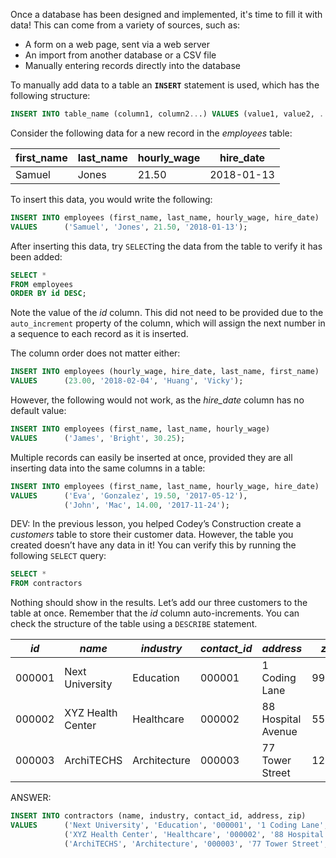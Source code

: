 Once a database has been designed and implemented, it's time to fill it with data! This can come from a variety of sources, such as:

* A form on a web page, sent via a web server
* An import from another database or a CSV file
* Manually entering records directly into the database

To manually add data to a table an **`INSERT`** statement is used, which has the following structure:

```sql
INSERT INTO table_name (column1, column2...) VALUES (value1, value2, ...);
```

Consider the following data for a new record in the _employees_ table:

| first_name | last_name | hourly_wage | hire_date  |
| ---------- | --------- | ----------- | ---------- |
| Samuel     | Jones     | 21.50       | 2018-01-13 |

To insert this data, you would write the following:

```sql
INSERT INTO employees (first_name, last_name, hourly_wage, hire_date)
VALUES      ('Samuel', 'Jones', 21.50, '2018-01-13');
```

After inserting this data, try `SELECT`ing the data from the table to verify it has been added:

```sql
SELECT *
FROM employees
ORDER BY id DESC;
```

Note the value of the _id_ column. This did not need to be provided due to the `auto_increment` property of the column, which will assign the next number in a sequence to each record as it is inserted.

The column order does not matter either:

```sql
INSERT INTO employees (hourly_wage, hire_date, last_name, first_name)
VALUES      (23.00, '2018-02-04', 'Huang', 'Vicky'); 
```

However, the following would not work, as the *hire_date* column has no default value:

```sql
INSERT INTO employees (first_name, last_name, hourly_wage)
VALUES      ('James', 'Bright', 30.25); 
```

Multiple records can easily be inserted at once, provided they are all inserting data into the same columns in a table:

```sql
INSERT INTO employees (first_name, last_name, hourly_wage, hire_date)
VALUES      ('Eva', 'Gonzalez', 19.50, '2017-05-12'),
            ('John', 'Mac', 14.00, '2017-11-24'); 
```

DEV: In the previous lesson, you helped Codey’s Construction create a  *customers* table to store their customer data. However, the table you created doesn’t have any data in it! You can verify this by running the following `SELECT` query:

```sql
SELECT *
FROM contractors
```

Nothing should show in the results. Let’s add our three customers to the table at once. Remember that the *id* column auto-increments. You can check the structure of the table using a `DESCRIBE` statement.

| *id*   | *name*            | *industry*   | *contact_id* | *address*          | *zip* |
| ------ | ----------------- | ------------ | ------------ | ------------------ | ----- |
| 000001 | Next University   | Education    | 000001       | 1 Coding Lane      | 99999 |
| 000002 | XYZ Health Center | Healthcare   | 000002       | 88 Hospital Avenue | 55555 |
| 000003 | ArchiTECHS        | Architecture | 000003       | 77 Tower Street    | 12345 |

ANSWER:

```sql
INSERT INTO contractors (name, industry, contact_id, address, zip)
VALUES      ('Next University', 'Education', '000001', '1 Coding Lane', '99999'),
            ('XYZ Health Center', 'Healthcare', '000002', '88 Hospital Avenue', '55555'),
            ('ArchiTECHS', 'Architecture', '000003', '77 Tower Street', '12345'); 
```